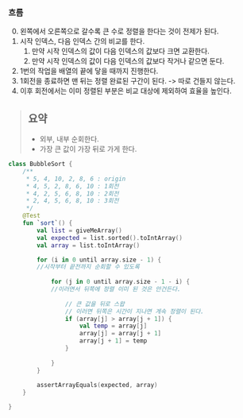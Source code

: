 ### 흐름
0. 왼쪽에서 오른쪽으로 갈수록 큰 수로 정렬을 한다는 것이 전제가 된다.
1. 시작 인덱스, 다음 인덱스 간의 비교를 한다.
	1. 만약 시작 인덱스의 값이 다음 인덱스의 값보다 크면 교환한다.
	2. 만약 시작 인덱스의 값이 다음 인덱스의 값보다 작거나 같으면 둔다.
2. 1번의 작업을 배열의 끝에 닿을 때까지 진행한다.
3. 1회전을 종료하면 맨 뒤는 정렬 완료된 구간이 된다. -> 따로 건들지 않는다.
4. 이후 회전에서는 이미 정렬된 부분은 비교 대상에 제외하여 효율을 높인다.

> ## 요약
> - 외부, 내부 순회한다.
> - 가장 큰 값이 가장 뒤로 가게 한다.

```kotlin
class BubbleSort {
    /**
     * 5, 4, 10, 2, 8, 6 : origin
     * 4, 5, 2, 8, 6, 10 : 1회전
     * 4, 2, 5, 6, 8, 10 : 2회전
     * 2, 4, 5, 6, 8, 10 : 3회전
     */
    @Test
    fun `sort`() {
        val list = giveMeArray()
        val expected = list.sorted().toIntArray()
        val array = list.toIntArray()

        for (i in 0 until array.size - 1) {
        //시작부터 끝전까지 순회할 수 있도록 
        
            for (j in 0 until array.size - 1 - i) {
            //이러면서 뒤쪽에 정렬 이미 된 것은 안건든다.
                
                // 큰 값을 뒤로 스왑
                // 이러면 뒤쪽은 시간이 지나면 계속 정렬이 된다.
                if (array[j] > array[j + 1]) {
                    val temp = array[j]
                    array[j] = array[j + 1]
                    array[j + 1] = temp
                }
                
            }
        }
        
        assertArrayEquals(expected, array)
    }

}
```